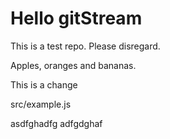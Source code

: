 # Hello gitStream
This is a test repo. Please disregard.

Apples, oranges and bananas.


This is a change

src/example.js


asdfghadfg
adfgdghaf
